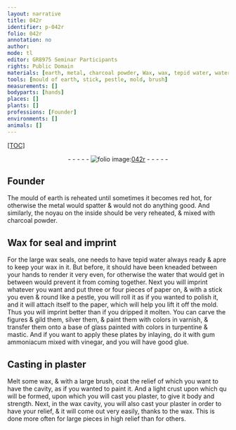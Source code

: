 ```yaml
---
layout: narrative
title: 042r
identifier: p-042r
folio: 042r
annotation: no
author:
mode: tl
editor: GR8975 Seminar Participants
rights: Public Domain
materials: [earth, metal, charcoal powder, Wax, wax, tepid water, water, paper, colors in varnish, glass, colors in turpentine & mastic, gum ammoniacum, vinegar, glue, plaster]
tools: [mould of earth, stick, pestle, mold, brush]
measurements: []
bodyparts: [hands]
places: []
plants: []
professions: [Founder]
environments: []
animals: []
---
```


<p><a href="{{ site.baseurl }}/diplomatic/">[TOC]</a></p><div class="folio" align="center">- - - - - <a href="http://gallica.bnf.fr/ark:/12148/btv1b10500001g/f89.image" target="_blank"><img src="https://cu-mkp.github.io/2017-workshop-edition/assets/photo-icon.png" alt="folio image: " style="display:inline-block; margin-bottom:-3px;"/>042r</a> - - - - - </div>  
  

## <span class="pro">Founder</span>

 
The <span class="tl">mould of <span class="m">earth</span></span> is reheated until sometimes it becomes red hot, for otherwise the <span class="m">metal</span> would spatter & would not do anything good. And similarly, the noyau on the inside should be very reheated, & mixed with <span class="m">charcoal powder</span>.
 
 
  

## <span class="m">Wax</span> for seal and imprint

 
For the large <span class="m">wax</span> seals, one needs to have <span class="m">tepid water</span> always ready & <span class="del">apre</span> to keep your <span class="m">wax</span> in it. But before, it should have been kneaded between your <span class="bp">hands</span> to render it very even, for otherwise the <span class="m">water</span> that would get in between would prevent it from coming together. Next you will imprint whatever you want and put three or four pieces of <span class="m">paper</span> on, & with a <span class="tl">stick</span> <span class="del">you</span> even & round like a <span class="tl">pestle</span>, you will roll it as if you wanted to polish it, and it will attach itself to the <span class="m">paper</span>, which will help you lift it off the <span class="tl">mold</span>. Thus you will imprint better than if you dripped it molten. You can carve the figures & gild them, silver them, & paint them with <span class="m">colors in varnish</span>, & transfer them onto a base of <span class="m">glass</span> painted with <span class="m">colors in turpentine & mastic</span>. And if you want to apply these plates by inlaying, do it with <span class="m">gum ammoniacum</span> mixed with <span class="m">vinegar</span>, and you will have good <span class="m">glue</span>.
 
 
  

## Casting in <span class="m">plaster</span>

 
Melt some <span class="m">wax</span>, & with a large <span class="tl">brush</span>, coat the relief of which you want to have the cavity, as if you wanted to paint it. And a light crust <span class="del">upon which qu</span> will be formed, upon which you will cast <span class="del">you</span> <span class="m">plaster</span>, to give it body and strength. Next, in the <span class="m">wax</span> cavity, you will also cast your <span class="m">plaster</span> in order to have your relief, & it will come out very easily, thanks to the <span class="m">wax</span>. This is done more often for large pieces in high relief than for others.
 
